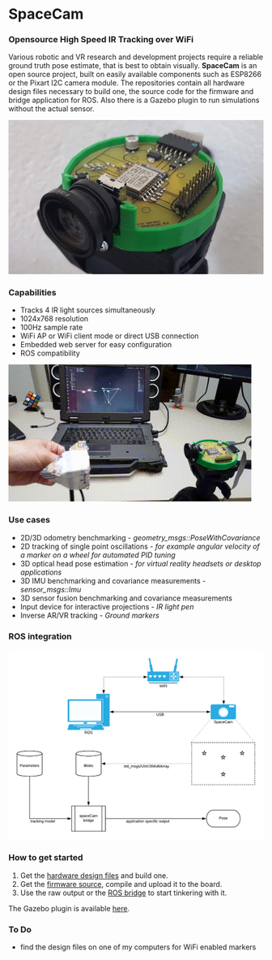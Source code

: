 # SpaceCam #
### Opensource High Speed IR Tracking over WiFi

Various robotic and VR research and development projects require a reliable ground truth pose estimate, that is best to obtain visually. **SpaceCam** is an open source project, built on easily available components such as ESP8266 or the Pixart I2C camera module. The repositories contain all hardware design files necessary to build one, the source code for the firmware and bridge application for ROS. Also there is a Gazebo plugin to run simulations without the actual sensor.

![](doc/spacecam.jpg)

### Capabilities
* Tracks 4 IR light sources simultaneously
* 1024x768 resolution
* 100Hz sample rate
* WiFi AP or WiFi client mode or direct USB connection
* Embedded web server for easy configuration
* ROS compatibility

![](doc/spacecam.gif)

### Use cases
* 2D/3D odometry benchmarking - *geometry_msgs::PoseWithCovariance*
* 2D tracking of single point oscillations - *for example angular velocity of a marker on a wheel for automated PID tuning*
* 3D optical head pose estimation - *for virtual reality headsets or desktop applications*
* 3D IMU benchmarking and covariance measurements - *sensor_msgs::Imu*
* 3D sensor fusion benchmarking and covariance measurements
* Input device for interactive projections - *IR light pen*
* Inverse AR/VR tracking - *Ground markers*

### ROS integration
![](doc/sc_ros.png)

### How to get started
1. Get the [hardware design files](https://github.com/nilseuropa/spacecam_hardware) and build one.
2. Get the [firmware source](https://github.com/nilseuropa/spacecam_firmware), compile and upload it to the board.
3. Use the raw output or the [ROS bridge](https://github.com/nilseuropa/spacecam_ros_bridge) to start tinkering with it.

The Gazebo plugin is available [here](https://github.com/nilseuropa/spacecam_gazebo_plugin).

### To Do
* find the design files on one of my computers for WiFi enabled markers
